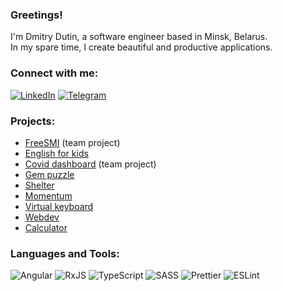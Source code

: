 ### Greetings!

I'm Dmitry Dutin, a software engineer based in Minsk, Belarus.   
In my spare time, I create beautiful and productive applications.

### Connect with me:

[![LinkedIn](https://img.shields.io/badge/linkedin-%230077B5.svg?style=for-the-badge&logo=linkedin&logoColor=white)](https://www.linkedin.com/in/dmitrydutin/)
[![Telegram](https://img.shields.io/badge/Telegram-2CA5E0?style=for-the-badge&logo=telegram&logoColor=white)](https://t.me/dmitrydutin)

### Projects:
- [FreeSMI](https://freesmi.herokuapp.com/) (team project)
- [English for kids](https://dmitrydutin-english-for-kids.netlify.app/)
- [Covid dashboard](https://dev-covid-dashboard.netlify.app/) (team project)
- [Gem puzzle](https://dmitrydutin.github.io/dmitrydutin/gem-puzzle/dist/index.html)
- [Shelter](https://dmitrydutin.github.io/dmitrydutin/shelter/pages/main/main.html)
- [Momentum](https://dmitrydutin.github.io/dmitrydutin/momentum/)
- [Virtual keyboard](https://dmitrydutin.github.io/dmitrydutin/virtual-keyboard/)
- [Webdev](https://dmitrydutin.github.io/dmitrydutin/webdev/)
- [Calculator](https://dmitrydutin.github.io/dmitrydutin/calculator/)

### Languages and Tools:
![Angular](https://img.shields.io/badge/angular-%23DD0031.svg?style=for-the-badge&logo=angular&logoColor=white)
![RxJS](https://img.shields.io/badge/rxjs-%23B7178C.svg?style=for-the-badge&logo=reactivex&logoColor=white)
![TypeScript](https://img.shields.io/badge/typescript-%23007ACC.svg?style=for-the-badge&logo=typescript&logoColor=white)
![SASS](https://img.shields.io/badge/SASS-hotpink.svg?style=for-the-badge&logo=SASS&logoColor=white)
![Prettier](https://img.shields.io/badge/-Prettier-090909?style=for-the-badge&logo=Prettier)
![ESLint](https://img.shields.io/badge/ESLint-4B3263?style=for-the-badge&logo=eslint&logoColor=white) 
